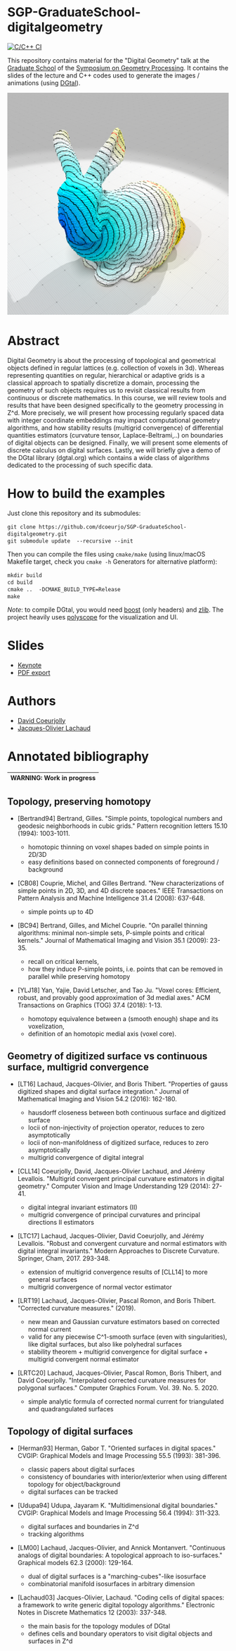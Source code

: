 # SGP-GraduateSchool-digitalgeometry
[![C/C++ CI](https://github.com/dcoeurjo/SGP-GraduateSchool-digitalgeometry/actions/workflows/c-cpp.yml/badge.svg)](https://github.com/dcoeurjo/SGP-GraduateSchool-digitalgeometry/actions/workflows/c-cpp.yml)

This repository contains material for the "Digital Geometry" talk at
the
[Graduate School](https://sgp2021.github.io/program/#graduate-school) of the
[Symposium on Geometry Processing](https://sgp2021.github.io). It
contains the slides of the lecture and C++ codes used to generate the
images / animations (using [DGtal](https://dgtal.org)).

![](https://raw.githubusercontent.com/dcoeurjo/SGP-GraduateSchool-digitalgeometry/main/img/bunny-geodesics.png)

# Abstract

Digital Geometry is about the processing of topological and geometrical objects defined in regular lattices (e.g. collection of voxels in 3d). Whereas representing quantities on regular, hierarchical or adaptive grids is a classical approach to spatially discretize a domain, processing the geometry of such objects requires us to revisit classical results from continuous or discrete mathematics. In this course, we will review tools and results that have been designed specifically to the geometry processing in Z^d. More precisely, we will present how processing regularly spaced data with integer coordinate embeddings may impact computational geometry algorithms, and how stability results (multigrid convergence) of differential quantities estimators (curvature tensor, Laplace-Beltrami,..) on boundaries of digital objects can be designed. Finally, we will present some elements of discrete calculus on digital surfaces. Lastly, we will briefly give a demo of the DGtal library (dgtal.org) which contains a wide class of algorithms dedicated to the processing of such specific data.

# How to build the examples


Just clone this repository and its submodules:

```
git clone https://github.com/dcoeurjo/SGP-GraduateSchool-digitalgeometry.git
git submodule update  --recursive --init
```


Then you can compile the files using `cmake/make` (using linux/macOS
Makefile target, check you `cmake -h` Generators for alternative platform):

```
mkdir build
cd build
cmake ..  -DCMAKE_BUILD_TYPE=Release
make
```

*Note*: to compile DGtal, you would need [boost](boost.org) (only
 headers) and  [zlib](https://www.zlib.net). The project heavily uses [polyscope](http://polyscope.run) for the visualization and UI.

# Slides

* [Keynote](https://perso.liris.cnrs.fr/david.coeurjolly/talk/digital-geometry/GraduateSchool-DigitalGeometry.key)
* [PDF export](https://perso.liris.cnrs.fr/david.coeurjolly/talk/digital-geometry/GraduateSchool-DigitalGeometry.pdf)
 
# Authors

* [David Coeurjolly](http://perso.liris.cnrs.fr/david.coeurjolly)
* [Jacques-Olivier Lachaud](http://www.lama.univ-savoie.fr/pagesmembres/lachaud/People/LACHAUD-JO/person.html)

# Annotated bibliography

| WARNING: Work in progress |
| --- |

## Topology, preserving homotopy

* [Bertrand94] Bertrand, Gilles. "Simple points, topological numbers and geodesic neighborhoods in cubic grids." Pattern recognition letters 15.10 (1994): 1003-1011.
  - homotopic thinning on voxel shapes baded on simple points in 2D/3D
  - easy definitions based on connected components of foreground / background

* [CB08] Couprie, Michel, and Gilles Bertrand. "New characterizations of simple points in 2D, 3D, and 4D discrete spaces." IEEE Transactions on Pattern Analysis and Machine Intelligence 31.4 (2008): 637-648.
  - simple points up to 4D
 
* [BC94] Bertrand, Gilles, and Michel Couprie. "On parallel thinning algorithms: minimal non-simple sets, P-simple points and critical kernels." Journal of Mathematical Imaging and Vision 35.1 (2009): 23-35.
  - recall on critical kernels,
  - how they induce P-simple points, i.e. points that can be removed in parallel while preserving homotopy

* [YLJ18] Yan, Yajie, David Letscher, and Tao Ju. "Voxel cores: Efficient, robust, and provably good approximation of 3d medial axes." ACM Transactions on Graphics (TOG) 37.4 (2018): 1-13.
  - homotopy equivalence between a (smooth enough) shape and its voxelization,
  - definition of an homotopic medial axis (voxel core).

## Geometry of digitized surface vs continuous surface, multigrid convergence

* [LT16] Lachaud, Jacques-Olivier, and Boris Thibert. "Properties of gauss digitized shapes and digital surface integration." Journal of Mathematical Imaging and Vision 54.2 (2016): 162-180.
  - hausdorff closeness between both continuous surface and digitized surface
  - locii of non-injectivity of projection operator, reduces to zero asymptotically
  - locii of non-manifoldness of digitized surface, reduces to zero asymptotically
  - multigrid convergence of digital integral  

* [CLL14] Coeurjolly, David, Jacques-Olivier Lachaud, and Jérémy Levallois. "Multigrid convergent principal curvature estimators in digital geometry." Computer Vision and Image Understanding 129 (2014): 27-41.
  - digital integral invariant estimators (II)
  - multigrid convergence of principal curvatures and principal directions II estimators

* [LTC17] Lachaud, Jacques-Olivier, David Coeurjolly, and Jérémy Levallois. "Robust and convergent curvature and normal estimators with digital integral invariants." Modern Approaches to Discrete Curvature. Springer, Cham, 2017. 293-348.
  - extension of multigrid convergence results of [CLL14] to more general surfaces
  - multigrid convergence of normal vector estimator

* [LRT19] Lachaud, Jacques-Olivier, Pascal Romon, and Boris Thibert. "Corrected curvature measures." (2019).
  - new mean and Gaussian curvature estimators based on corrected normal current
  - valid for any piecewise C^1-smooth surface (even with singularities), like digital surfaces, but also like polyhedral surfaces
  - stability theorem + multigrid convergence for digital surface + multigrid convergent normal estimator
  
* [LRTC20] Lachaud, Jacques-Olivier, Pascal Romon, Boris Thibert, and David Coeurjolly. "Interpolated corrected curvature measures for polygonal surfaces." Computer Graphics Forum. Vol. 39. No. 5. 2020.
  - simple analytic formula of corrected normal current for triangulated and quadrangulated surfaces

## Topology of digital surfaces

* [Herman93] Herman, Gabor T. "Oriented surfaces in digital spaces." CVGIP: Graphical Models and Image Processing 55.5 (1993): 381-396.
  - classic papers about digital surfaces
  - consistency of boundaries with interior/exterior when using different topology for object/background
  - digital surfaces can be tracked

* [Udupa94] Udupa, Jayaram K. "Multidimensional digital boundaries." CVGIP: Graphical Models and Image Processing 56.4 (1994): 311-323.
  - digital surfaces and boundaries in Z^d
  - tracking algorithms

* [LM00] Lachaud, Jacques-Olivier, and Annick Montanvert. "Continuous analogs of digital boundaries: A topological approach to iso-surfaces." Graphical models 62.3 (2000): 129-164.
  - dual of digital surfaces is a "marching-cubes"-like isosurface
  - combinatorial manifold isosurfaces in arbitrary dimension

* [Lachaud03] Jacques-Olivier, Lachaud. "Coding cells of digital spaces: a framework to write generic digital topology algorithms." Electronic Notes in Discrete Mathematics 12 (2003): 337-348.
  - the main basis for the topology modules of DGtal
  - defines cells and boundary operators to visit digital objects and surfaces in Z^d
